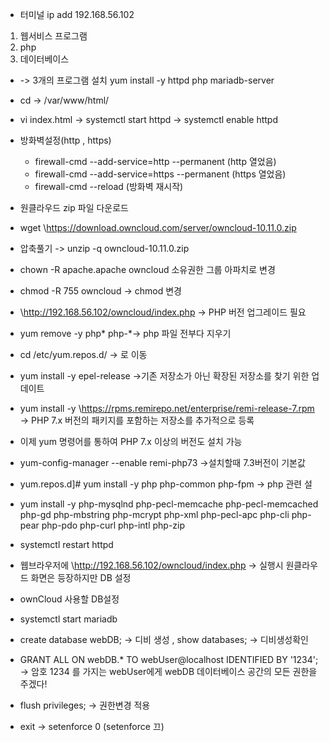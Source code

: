 - 터미널 ip add 192.168.56.102
1. 웹서비스 프로그램 
2. php 
3. 데이터베이스
- -> 3개의 프로그램 설치 yum install -y httpd php mariadb-server
- cd -> /var/www/html/
- vi index.html -> systemctl start httpd -> systemctl enable httpd
- 방화벽설정(http , https)
	-  firewall-cmd --add-service=http --permanent (http 열었음)
	-  firewall-cmd --add-service=https --permanent (https 열었음)
	-  firewall-cmd --reload (방화벽 재시작)
- 원클라우드 zip 파일 다운로드
-  wget \https://download.owncloud.com/server/owncloud-10.11.0.zip
- 압축풀기 -> unzip -q owncloud-10.11.0.zip
- chown -R apache.apache owncloud 소유권한 그룹 아파치로 변경
- chmod  -R 755 owncloud -> chmod 변경
- \http://192.168.56.102/owncloud/index.php -> PHP 버전 업그레이드 필요
-  yum remove -y php*  php-\*-> php 파일 전부다 지우기
-  cd /etc/yum.repos.d/ -> 로 이동
- yum install -y epel-release ->기존 저장소가 아닌 확장된 저장소를 찾기 위한 업데이트
- yum install -y \https://rpms.remirepo.net/enterprise/remi-release-7.rpm -> PHP 7.x 버전의 패키지를 포함하는 저장소를 추가적으로 등록
- 이제 yum 명령어를 통하여 PHP 7.x 이상의 버전도 설치 가능
- yum-config-manager --enable remi-php73 ->설치할때 7.3버전이 기본값
- yum.repos.d]# yum install -y php php-common php-fpm -> php 관련 설
- yum install -y php-mysqlnd php-pecl-memcache php-pecl-memcached php-gd php-mbstring php-mcrypt php-xml php-pecl-apc php-cli php-pear php-pdo php-curl php-intl php-zip
- systemctl restart httpd
- 웹브라우저에  \http://192.168.56.102/owncloud/index.php -> 실행시 원클라우드 화면은 등장하지만 DB 설정

- ownCloud 사용할 DB설정
- systemctl start mariadb
- create database webDB; -> 디비 생성 , show databases; -> 디비생성확인
- GRANT ALL ON webDB.* TO webUser@localhost IDENTIFIED BY '1234';
  -> 암호 1234 를 가지는 webUser에게 webDB 데이터베이스 공간의 모든 권한을 주겠다!
- flush privileges; -> 권한변경 적용
- exit -> setenforce 0 (setenforce 끄)





